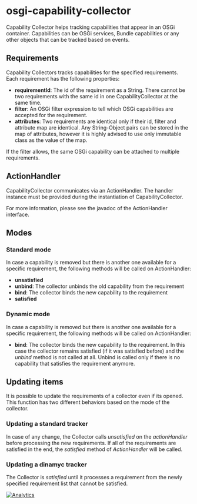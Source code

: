 osgi-capability-collector
=========================

Capability Collector helps tracking capabilities that appear in an OSGi
container. Capabilities can be OSGi services, Bundle capabilities or any
other objects that can be tracked based on events.

## Requirements

Capability Collectors tracks capabilities for the specified requirements.
Each requirement has the following properties:

 - __requirementId__: The id of the requirement as a String. There cannot
   be two requirements with the same id in one CapabilityCollector at the
   same time.
 - __filter__: An OSGi filter expression to tell which OSGi capabilities
   are accepted for the requirement.
 - __attributes__: Two requirements are identical only if their id, filter
   and attribute map are identical. Any String-Object pairs can be stored
   in the map of attributes, however it is highly advised to use only
   immutable class as the value of the map.

If the filter allows, the same OSGi capability can be attached to multiple
requirements.

## ActionHandler

CapabilityCollector communicates via an ActionHandler. The handler instance
must be provided during the instantiation of CapabilityCollector.

For more information, please see the javadoc of the ActionHandler interface.

## Modes

### Standard mode

In case a capability is removed but there is another one available for a
specific requirement, the following methods will be called on ActionHandler:

 - __unsatisfied__
 - __unbind__: The collector unbinds the old capability from the requirement
 - __bind__: The collector binds the new capability to the requirement
 - __satisfied__
 
### Dynamic mode

In case a capability is removed but there is another one available for a
specific requirement, the following methods will be called on ActionHandler:

 - __bind__: The collector binds the new capability to the requirement. In
   this case the collector remains satisfied (if it was satisfied before)
   and the _unbind_ method is not called at all. Unbind is called only if
   there is no capability that satisfies the requirement anymore. 

## Updating items

It is possible to update the requirements of a collector even if its
opened. This function has two different behaviors based on the mode of
the collector.

### Updating a standard tracker

In case of any change, the Collector calls _unsatisfied_ on the
_actionHandler_ before processing the new requirements. If all of the
requirements are satisfied in the end, the _satisfied_ method of
_ActionHandler_ will be called.

### Updating a dinamyc tracker

The Collector is _satisfied_ until it processes a requirement from the newly
specified requirement list that cannot be satisfied.

[![Analytics](https://ga-beacon.appspot.com/UA-15041869-4/everit-org/osgi-capability-collector)](https://github.com/igrigorik/ga-beacon)
